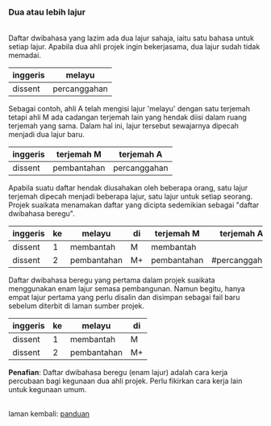 ---
---

### Dua atau lebih lajur

&nbsp;  
Daftar dwibahasa yang lazim ada dua lajur sahaja, iaitu satu
bahasa untuk setiap lajur. Apabila dua ahli projek ingin
bekerjasama, dua lajur sudah tidak memadai.

| inggeris | melayu       |
| -------- | ------------ |
| dissent  | percanggahan |

Sebagai contoh, ahli A telah mengisi lajur 'melayu' dengan
satu terjemah tetapi ahli M ada cadangan terjemah lain yang
hendak diisi dalam ruang terjemah yang sama. Dalam hal ini,
lajur tersebut sewajarnya dipecah menjadi dua lajur baru.

| inggeris | terjemah M  | terjemah A   |
| -------- | ----------- | ------------ |
| dissent  | pembantahan | percanggahan |

Apabila suatu daftar hendak diusahakan oleh beberapa orang,
satu lajur terjemah dipecah menjadi beberapa lajur, satu
lajur untuk setiap seorang. Projek suaikata menamakan daftar
yang dicipta sedemikian sebagai "daftar dwibahasa beregu".

| inggeris | ke | melayu      | di | terjemah M  | terjemah A    |
| -------- | -- | ----------- | -- | ----------- | ------------- |
| dissent  | 1  | membantah   | M  | membantah   |               |
| dissent  | 2  | pembantahan | M+ | pembantahan | #percanggahan |

Daftar dwibahasa beregu yang pertama dalam projek suaikata
menggunakan enam lajur semasa pembangunan. Namun begitu,
hanya empat lajur pertama yang perlu disalin dan disimpan
sebagai fail baru sebelum diterbit di laman sumber projek.

| inggeris | ke | melayu      | di |
| -------- | -- | ----------- | -- |
| dissent  | 1  | membantah   | M  |
| dissent  | 2  | pembantahan | M+ |

**Penafian**: Daftar dwibahasa beregu (enam lajur) adalah
cara kerja percubaan bagi kegunaan dua ahli projek. Perlu
fikirkan cara kerja lain untuk kegunaan umum.

&nbsp;  
laman kembali: [panduan][0]

  [0]: ../index.md
